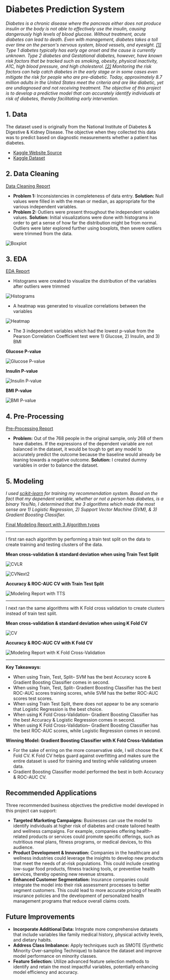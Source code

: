 <h1>Diabetes Prediction System</h1>

_Diabetes is a chronic disease where the pancreas either does not produce insulin or the body is not able to effectively use the insulin, causing dangerously high levels of blood glucose. Without treatment, acute diabetes can lead to death. Even with management, diabetes takes a toll over time on the person's nervous system, blood vessels, and eyesight. [[1]](https://www.who.int/news-room/fact-sheets/detail/diabetes) Type 1 diabetes typically has early age onset and the cause is currently unknown. Type 2 diabetes and Gestational diabetes, however, have known risk factors that be tracked such as smoking, obesity, physical inactivity, A1C, high blood pressure, and high cholesterol. [[2]](https://www.cdc.gov/diabetes/php/data-research/index.html) Monitoring the risk factors can help catch diabetes in the early stage or in some cases even mitigate the risk for people who are pre-diabetic. Today, approximately 8.7 million adults in the United States meet the criteria and are like diabetic, yet are undiagnosed and not receiving treatment. The objective of this project is to develop a predictive model that can accurately identify individuals at risk of diabetes, thereby facilitating early intervention._

<h2>1. Data</h2>

The dataset used is originally from the National Institute of Diabetes & Digestive & Kidney Disease. The objective when they collected this data was to predict based on diagnostic measurements whether a patient has diabetes.

* [Kaggle Website Source](https://www.kaggle.com/datasets/mathchi/diabetes-data-set)
* [Kaggle Dataset](https://github.com/sarahberkin/Capstone-Two-Sarah-Berkin/blob/main/data/diabetes.csv)

<h2>2. Data Cleaning</h2>

[Data Cleaning Report](https://github.com/sarahberkin/Capstone-Two-Sarah-Berkin/blob/main/Capstone%202%20Diabetes%20Project.ipynb)

* **Problem 1:** Inconsistencies in completeness of data entry. **Solution:** Null values were filled in with the mean or median, as appropriate for the various independent variables.
* **Problem 2:** Outliers were present throughout the independent variable values. **Solution:** Initial visualizations were done with histograms in order to get a sense of how far the distribution might be from normal. Outliers were later explored further using boxplots, then severe outliers were trimmed from the data.

![Boxplot](https://github.com/sarahberkin/Capstone-Two-Sarah-Berkin/blob/main/images/OutliersinBoxplot.png)

<h2>3. EDA</h2>

[EDA Report](https://github.com/sarahberkin/Capstone-Two-Sarah-Berkin/blob/main/Sarah.Berkin--EDA-Capstone%202%20Diabetes%20Project.ipynb)

* Histograms were created to visualize the distribution of the variables after outliers were trimmed

![Histograms](https://github.com/sarahberkin/Capstone-Two-Sarah-Berkin/blob/main/images/Histograms.png)

* A heatmap was generated to visualize correlations between the variables

![Heatmap](https://github.com/sarahberkin/Capstone-Two-Sarah-Berkin/blob/main/images/CorrelationHeatmap.png)

* The 3 independent variables which had the lowest p-value from the Pearson Correlation Coefficient test were 1) Glucose, 2) Insulin, and 3) BMI

**Glucose P-value**

![Glucose P-value](https://github.com/sarahberkin/Capstone-Two-Sarah-Berkin/blob/main/images/Glucose%20Pearson%20Coefficient.png)

**Insulin P-value**

![Insulin P-value](https://github.com/sarahberkin/Capstone-Two-Sarah-Berkin/blob/main/images/Insulin%20Pearson%20Coefficient.png)

**BMI P-value**

![BMI P-value](https://github.com/sarahberkin/Capstone-Two-Sarah-Berkin/blob/main/images/BMI%20Pearson%20Coefficient.png)

<h2>4. Pre-Processing</h2>

[Pre-Processing Report](https://github.com/sarahberkin/Capstone-Two-Sarah-Berkin/blob/main/Sarah.Berkin--PreProcessing.Revised-Capstone%202%20Diabetes%20Project.ipynb)

* **Problem:** Out of the 768 people in the original sample, only 268 of them have diabetes. If the expressions of the dependent variable are not balanced in the dataset, it would be tough to get any model to accurately predict the outcome because the baseline would already be leaning towards a negative outcome. **Solution:** I created dummy variables in order to balance the dataset.

<h2>5. Modeling</h2>

_I used [scikit-learn](https://scikit-learn.org/stable/) for training my recommendation system. Based on the fact that my dependent variable, whether or not a person has diabetes, is a binary Yes/No, I determined that the 3 algorithms which made the most sense are 1) Logistic Regression, 2) Support Vector Machine (SVM), & 3) Gradient Boosting Classifier._

[Final Modeling Report with 3 Algorithm types](https://github.com/sarahberkin/Capstone-Two-Sarah-Berkin/blob/main/S.Berkin--Final-KFold-Capstone%202%20Diabetes%20Project.ipynb)

----

I first ran each algorithm by performing a train test split on the data to create training and testing clusters of the data. 

**Mean cross-validation & standard deviation when using Train Test Split**

![CVLR](https://github.com/sarahberkin/Capstone-Two-Sarah-Berkin/blob/main/images/MeansLogReg.wTTS.png)

![CVNext2](https://github.com/sarahberkin/Capstone-Two-Sarah-Berkin/blob/main/images/MeansSVM.GBC.wTTS.png)

**Accuracy & ROC-AUC CV with Train Test Split**

![Modeling Report with TTS](https://github.com/sarahberkin/Capstone-Two-Sarah-Berkin/blob/main/images/modelresultswithTTS.png)

-----

I next ran the same algorithms with K Fold cross validation to create clusters instead of train test split.

**Mean cross-validation & standard deviation when using K Fold CV**

![CV](https://github.com/sarahberkin/Capstone-Two-Sarah-Berkin/blob/main/images/3MeansWKFold.png)

**Accuracy & ROC-AUC CV with K Fold CV**

![Modeling Report with K Fold Cross-Validation](https://github.com/sarahberkin/Capstone-Two-Sarah-Berkin/blob/main/images/3modelresultsKFold.png)

--------

**Key Takeaways:**

* When using Train, Test, Split– SVM has the best Accuracy score & Gradient Boosting Classifier comes in second.
* When using Train, Test, Split– Gradient Boosting Classifier has the best ROC-AUC scores training scores, while SVM has the better ROC-AUC scores test scores.
* When  using Train Test Split, there does not appear to be any scenario that Logistic Regression is the best choice.
* When using K Fold Cross-Validation– Gradient Boosting Classifier has the best Accuracy & Logistic Regression comes in second.
* When using K Fold Cross-Validation– Gradient Boosting Classifier has the best ROC-AUC scores, while Logistic Regression comes in second. 

**Winning Model: Gradient Boosting Classifier with K Fold Cross-Validation** 

* For the sake of erring on the more conservative side, I will choose the K Fold CV. K Fold CV helps guard against overfitting and makes sure the entire dataset is used for training and testing while validating unseen data.
* Gradient Boosting Classifier model performed the best in both Accuracy & ROC-AUC CV.

<h2>Recommended Applications</h2>

Three recommended business objectives the predictive model developed in this project can support:

* **Targeted Marketing Campaigns:** Businesses can use the model to identify individuals at higher risk of diabetes and create tailored health and wellness campaigns. For example, companies offering health-related products or services could promote specific offerings, such as nutritious meal plans, fitness programs, or medical devices, to this audience.
* **Product Development & Innovation:** Companies in the healthcare and wellness industries could leverage the insights to develop new products that meet the needs of at-risk populations. This could include creating low-sugar food products, fitness tracking tools, or preventive health services, thereby opening new revenue streams.
* **Enhanced Customer Segmentation:** Insurance companies could integrate the model into their risk assessment processes to better segment customers. This could lead to more accurate pricing of health insurance policies and the development of personalized health management programs that reduce overall claims costs.

<h2>Future Improvements</h2>

* **Incorporate Additional Data:** Integrate more comprehensive datasets that include variables like family medical history, physical activity levels, and dietary habits.
* **Address Class Imbalance:** Apply techniques such as SMOTE (Synthetic Minority Over-sampling Technique) to balance the dataset and improve model performance on minority classes.
* **Feature Selection:** Utilize advanced feature selection methods to identify and retain the most impactful variables, potentially enhancing model efficiency and accuracy.
